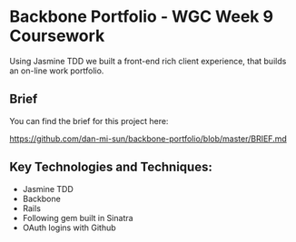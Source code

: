 # Backbone Portfolio - WGC Week 9 Coursework 

Using Jasmine TDD we built a front-end rich client experience, that builds an on-line work portfolio. 

## Brief

You can find the brief for this project here:

https://github.com/dan-mi-sun/backbone-portfolio/blob/master/BRIEF.md

## Key Technologies and Techniques:
- Jasmine TDD
- Backbone 
- Rails
- Following gem built in Sinatra
- OAuth logins with Github
